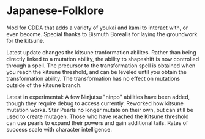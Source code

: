 # Japanese-Folklore
Mod for CDDA that adds a variety of youkai and kami to interact with, or even become. Special thanks to Bismuth Borealis for laying the groundwork for the kitsune.

Latest update changes the kitsune tranformation abilites. Rather than being directly linked to a mutation ability, the ability to shapeshift is now controlled through a spell. The precursor to the transformation spell is obtained when you reach the kitsune threshold, and can be leveled until you obtain the transformation ability. The transformation has no effect on mutations outside of the kitsune branch.

Latest in experimental: A few Ninjutsu "ninpo" abilities have been added, though they require debug to access currently. Reworked how kitsune mutation works. Star Pearls no longer mutate on their own, but can still be used to create mutagen. Those who have reached the Kitsune threshold can use pearls to expand their powers and gain additional tails. Rates of success scale with character intelligence. 
